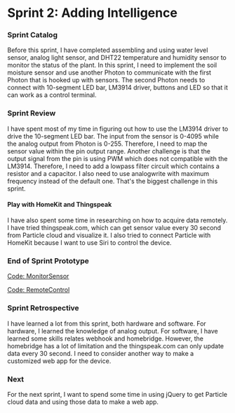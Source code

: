 # Sprint 2: Adding Intelligence

### Sprint Catalog

Before this sprint, I have completed assembling and using water level sensor, analog light sensor, and DHT22 temperature and humidity sensor to monitor the status of the plant.
In this sprint, I need to implement the soil moisture sensor and use another Photon to communicate with the first Photon that is hooked up with sensors.
The second Photon needs to connect with 10-segment LED bar, LM3914 driver, buttons and LED so that it can work as a control terminal.


### Sprint Review  

I have spent most of my time in figuring out how to use the LM3914 driver to drive the 10-segment LED bar. The input from the sensor is 0-4095 while the analog output from Photon is 0-255. Therefore, I need to map the sensor value within the pin output range. Another challenge is that the output signal from the pin is using PWM which does not compatible with the LM3914. Therefore, I need to add a lowpass filter circuit which contains a resistor and a capacitor. I also need to use analogwrite with maximum frequency instead of the default one. That's the biggest challenge in this sprint.

#### Play with HomeKit and Thingspeak

I have also spent some time in researching on how to acquire data remotely. I have tried thingspeak.com, which can get sensor value every 30 second from Particle cloud and visualize it. I also tried to connect Particle with HomeKit because I want to use Siri to control the device. 

### End of Sprint Prototype

[Code: MonitorSensor](https://github.com/daraghbyrne/advancediot2017/blob/master/students/rtao1/sprint-2/MonitorSensor.ino)

[Code: RemoteControl](https://github.com/daraghbyrne/advancediot2017/blob/master/students/rtao1/sprint-2/RemoteControl.ino)

### Sprint Retrospective 

I have learned a lot from this sprint, both hardware and software. For hardware, I learned the knowledge of analog output. For software, I have learned some skills relates webhook and homebridge. However, the homebridge has a lot of limitation and the thingspeak.com can only update data every 30 second. I need to consider another way to make a customized web app for the device.


### Next

For the next sprint, I want to spend some time in using jQuery to get Particle cloud data and using those data to make a web app.
